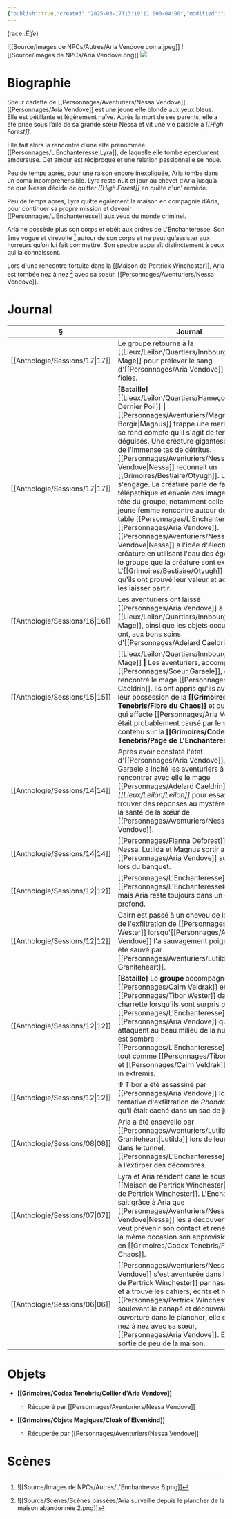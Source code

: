 ```yaml
---
{"publish":true,"created":"2025-03-17T13:19:11.000-04:00","modified":"2025-03-17T13:19:11.000-04:00","cssclasses":""}
---
```



(race::*Elfe*)

![[Source/Images de NPCs/Autres/Aria Vendove coma.jpeg]]
![[Source/Images de NPCs/Aria Vendove.png]]
![](https://lh7-rt.googleusercontent.com/docsz/AD_4nXdaccPIKsLl1xmcXAUEAMEdtsrIDrZ3FB-e1PtdmmBrSK4DZVuOV8AjGAT8hRZMNgjT1OZQAgbZa8vklZVhm76cEvYr_z76RlQBaHMHiEOW_Nmf7tQP0ndMXkpuCqP03_fjyS15?key=g_4ANpNihnSF3f5ISsHkPQ)

# Biographie

Soeur cadette de [[Personnages/Aventuriers/Nessa Vendove]], [[Personnages/Aria Vendove]] est une jeune elfe blonde aux yeux bleus. Elle est pétillante et légèrement naïve. Après la mort de ses parents, elle a été prise sous l’aile de sa grande sœur Nessa et vit une vie paisible à *[[High Forest]]*.

Elle fait alors la rencontre d’une elfe prénommée [[Personnages/L'Enchanteresse\|Lyra]], de laquelle elle tombe éperdument amoureuse. Cet amour est réciproque et une relation passionnelle se noue.

Peu de temps après, pour une raison encore inexpliquée, Aria tombe dans un coma incompréhensible. Lyra reste nuit et jour au chevet d’Aria jusqu’à ce que Nessa décide de quitter *[[High Forest]]* en quête d'un' remède. 

Peu de temps après, Lyra quitte également la maison en compagnie d’Aria, pour continuer sa propre mission et devenir [[Personnages/L'Enchanteresse]] aux yeux du monde criminel.

Aria ne possède plus son corps et obéit aux ordres de L'Enchanteresse. Son âme vogue et virevolte [^1] autour de son corps et ne peut qu’assister aux horreurs qu’on lui fait commettre. Son spectre apparaît distinctement à ceux qui la connaissent.

Lors d'une rencontre fortuite dans la [[Maison de Pertrick Winchester]], Aria est tombée nez à nez [^2] avec sa soeur, [[Personnages/Aventuriers/Nessa Vendove]].


# Journal

| §                                 | Journal                                                                                                                                                                                                                                                                                                                                                                                                                                                                                                                                                                                                                                                                                                              |
| --------------------------------- | -------------------------------------------------------------------------------------------------------------------------------------------------------------------------------------------------------------------------------------------------------------------------------------------------------------------------------------------------------------------------------------------------------------------------------------------------------------------------------------------------------------------------------------------------------------------------------------------------------------------------------------------------------------------------------------------------------------------- |
| [[Anthologie/Sessions/17\|17]] | Le groupe retourne à la [[Lieux/Leilon/Quartiers/Innbourg/Tour du Mage]] pour prélever le sang d'[[Personnages/Aria Vendove]] dans des fioles.                                                                                                                                                                                                                                                                                                                                                                                                                                                                                                                                                                                                                   |
| [[Anthologie/Sessions/17\|17]] | **[Bataille]** [[Lieux/Leilon/Quartiers/Hameçon/Le Dernier Poil]] **\|** [[Personnages/Aventuriers/Magnus Borgir\|Magnus]] frappe une marionnette et se rend compte qu'il s'agit de tentacules déguisés. Une créature gigantesque surgit de l'immense tas de détritus. [[Personnages/Aventuriers/Nessa Vendove\|Nessa]] reconnait un [[Grimoires/Bestiaire/Otyugh]]. Le combat s'engage. La créature parle de façon télépathique et envoie des images dans la tête du groupe, notamment celle où une jeune femme rencontre autour de cette table [[Personnages/L'Enchanteresse]] et [[Personnages/Aria Vendove]]. [[Personnages/Aventuriers/Nessa Vendove\|Nessa]] a l'idée d'électrocuter la créature en utilisant l'eau des égouts. Tant le groupe que la créature sont exténués. L'[[Grimoires/Bestiaire/Otyugh]] estime qu'ils ont prouvé leur valeur et accepte de les laisser partir. |
| [[Anthologie/Sessions/16\|16]] | Les aventuriers ont laissé [[Personnages/Aria Vendove]] à la [[Lieux/Leilon/Quartiers/Innbourg/Tour du Mage]], ainsi que les objets occultes qu'ils ont, aux bons soins d'[[Personnages/Adelard Caeldrin]].                                                                                                                                                                                                                                                                                                                                                                                                                                                                                                                                                                  |
| [[Anthologie/Sessions/15\|15]] | [[Lieux/Leilon/Quartiers/Innbourg/Tour du Mage]] **\|** Les aventuriers, accompagnés de [[Personnages/Soeur Garaele]], ont rencontré le mage [[Personnages/Adelard Caeldrin]]. Ils ont appris qu'ils avaient en leur possession de la **[[Grimoires/Codex Tenebris/Fibre du Chaos]]** et que le mal qui affecte [[Personnages/Aria Vendove]] était probablement causé par le sort contenu sur la **[[Grimoires/Codex Tenebris/Page de L'Enchanteresse]]**.                                                                                                                                                                                                                                                                                                                                                                                 |
| [[Anthologie/Sessions/14\|14]] | Après avoir constaté l'état d'[[Personnages/Aria Vendove]], Soeur Garaele a incité les aventuriers à aller rencontrer avec elle le mage [[Personnages/Adelard Caeldrin]] à *[[Lieux/Leilon/Leilon]]* pour essayer de trouver des réponses au mystère entourant la santé de la sœur de [[Personnages/Aventuriers/Nessa Vendove]].                                                                                                                                                                                                                                                                                                                                                                                                                                                  |
| [[Anthologie/Sessions/14\|14]] | [[Personnages/Fianna Deforest]] a vu Nessa, Lutilda et Magnus sortir avec [[Personnages/Aria Vendove]] sur le dos lors du banquet.                                                                                                                                                                                                                                                                                                                                                                                                                                                                                                                                                                                                           |
| [[Anthologie/Sessions/12\|12]] | [[Personnages/L'Enchanteresse]] est [[Personnages/L'Enchanteresse#**♰**\|morte]], mais Aria reste toujours dans un coma profond.                                                                                                                                                                                                                                                                                                                                                                                                                                                                                                                                                                                                             |
| [[Anthologie/Sessions/12\|12]] | Cairn est passé à un cheveu de la mort lors de l'exfiltration de [[Personnages/Tibor Wester]] lorsqu'[[Personnages/Aria Vendove]] l'a sauvagement poignardé. Il a été sauvé par [[Personnages/Aventuriers/Lutilda Graniteheart]].                                                                                                                                                                                                                                                                                                                                                                                                                                                                                                                                    |
| [[Anthologie/Sessions/12\|12]] | **[Bataille]** Le **groupe** accompagne [[Personnages/Cairn Veldrak]] et [[Personnages/Tibor Wester]] dans une charrette lorsqu'ils sont surpris par [[Personnages/L'Enchanteresse]] et [[Personnages/Aria Vendove]] qui les attaquent au beau milieu de la nuit. Le bilan est sombre : [[Personnages/L'Enchanteresse]] est tuée tout comme [[Personnages/Tibor Wester]], et [[Personnages/Cairn Veldrak]] s'en sort in extremis.                                                                                                                                                                                                                                                                                                                                                                        |
| [[Anthologie/Sessions/12\|12]] | **♰** Tibor a été assassiné par [[Personnages/Aria Vendove]] lors de sa tentative d'exfiltration de *Phandalin*, alors qu’il était caché dans un sac de jute.                                                                                                                                                                                                                                                                                                                                                                                                                                                                                                                                                                    |
| [[Anthologie/Sessions/08\|08]] | Aria a été ensevelie par [[Personnages/Aventuriers/Lutilda Graniteheart\|Lutilda]] lors de leur rencontre dans le tunnel. [[Personnages/L'Enchanteresse]] a réussi à l’extirper des décombres.                                                                                                                                                                                                                                                                                                                                                                                                                                                                                                                                                           |
| [[Anthologie/Sessions/07\|07]] | Lyra et Aria résident dans le sous-sol de [[Maison de Pertrick Winchester\|la maison de Pertrick Winchester]]. L'Enchanteresse sait grâce à Aria que [[Personnages/Aventuriers/Nessa Vendove\|Nessa]] les a découvertes. Elle veut prévenir son contact et renégocier par la même occasion son approvisionnement en [[Grimoires/Codex Tenebris/Fibre du Chaos]].                                                                                                                                                                                                                                                                                                                                                                                                      |
| [[Anthologie/Sessions/06\|06]] | [[Personnages/Aventuriers/Nessa Vendove]] s'est aventurée dans la [[Maison de Pertrick Winchester]] par hasard un soir et a trouvé les cahiers, écrits et registres de [[Personnages/Pertrick Winchester]]. En soulevant le canapé et découvrant une ouverture dans le plancher, elle est tombée nez à nez avec sa sœur, [[Personnages/Aria Vendove]]. Elle s'en est sortie de peu de la maison.                                                                                                                                                                                                                                                                                                                                                                     |


# Objets

- **[[Grimoires/Codex Tenebris/Collier d'Aria Vendove]]** 
	- Récupéré par [[Personnages/Aventuriers/Nessa Vendove]]

- **[[Grimoires/Objets Magiques/Cloak of Elvenkind]]**
	- Récupérée par [[Personnages/Aventuriers/Nessa Vendove]]


# Scènes

[^1]: ![[Source/Images de NPCs/Autres/L'Enchantresse 6.png]]

[^2]: ![[Source/Scènes/Scènes passées/Aria surveille depuis le plancher de la maison abandonnée 2.png]]
